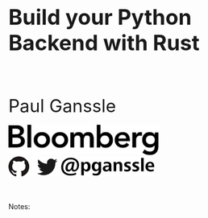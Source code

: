 <h1 style="font-size: 3em">Build your Python Backend with Rust</h1>
<br/>
<br/>
<br/>
<span style="font-size: 2.5em">
Paul Ganssle
</span>
<br/>
<br/>
<img src="external-images/logos/bloomberg-logo-black.svg" height="60px" alt="Bloomberg">
<br/>
<img src="images/pganssle-logos.svg" height="40px" alt="@pganssle">
<br/>
<br/>
<!--
<a rel="license" href="http://creativecommons.org/licenses/by/4.0/">
    <img src="external-images/logos/cc-by.svg" height="45px">
</a>
-->
<br/>

Notes:

